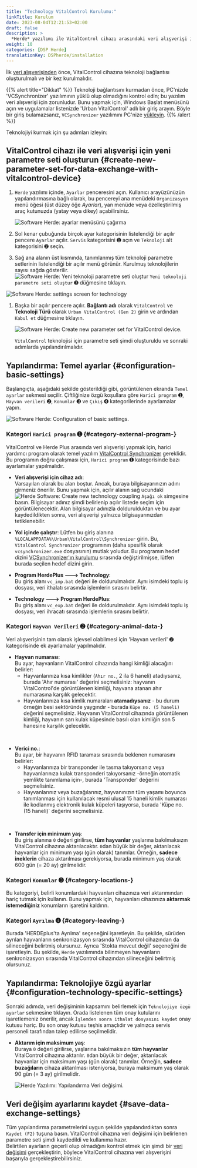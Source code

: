 ```yaml
---
title: "Technology VitalControl Kurulumu:"
linkTitle: Kurulum
date: 2023-08-04T12:21:53+02:00
draft: false
description: >
  *Herde* yazılımı ile VitalControl cihazı arasındaki veri alışverişi için senkronizasyon parametrelerini tanımlayın.
weight: 10
categories: [DSP Herde]
translationKey: DSPherde/installation
---
```

İlk [veri alışverişinden](../data-exchange/) önce, VitalControl cihazına teknoloji bağlantısı oluşturulmalı ve bir kez kurulmalıdır.

{{% alert title="Dikkat" %}}
Teknoloji bağlantısını kurmadan önce, PC'nizde 'VCSynchronizer' yazılımının yüklü olup olmadığını kontrol edin; bu yazılım veri alışverişi için zorunludur. Bunu yapmak için, Windows Başlat menüsünü açın ve uygulamalar listenizde 'Urban VitalControl' adlı bir giriş arayın. Böyle bir giriş bulamazsanız, `VCSynchronizer` yazılımını PC'nize [yükleyin](../../vcsynchronizer/installation/).
{{% /alert %}}

Teknolojiyi kurmak için şu adımları izleyin:

## VitalControl cihazı ile veri alışverişi için yeni parametre seti oluşturun {#create-new-parameter-set-for-data-exchange-with-vitalcontrol-device}

1. `Herde` yazılımı içinde, `Ayarlar` penceresini açın. Kullanıcı arayüzünüzün yapılandırmasına bağlı olarak, bu pencereyi ana menüdeki `Organizasyon` menü öğesi (üst düzey öğe _Ayarlar_), yan menüde veya özelleştirilmiş araç kutunuzda (yatay veya dikey) açabilirsiniz.

   ![Software Herde: ayarlar menüsünü çağırma](../screenshots/settings.png "Herde: Ayarları Çağır")

1. Sol kenar çubuğunda birçok ayar kategorisinin listelendiği bir açılır pencere `Ayarlar` açılır. `Servis` kategorisini ➊ açın ve `Teknoloji` alt kategorisini ➋ seçin.

1. Sağ ana alanın üst kısmında, tanımlanmış tüm teknoloji parametre setlerinin listelendiği bir açılır menü görünür. Kurulmuş teknolojilerin sayısı sağda gösterilir. ![Software Herde: Yeni teknoloji parametre seti oluştur](/icons/new.png "Herde: Teknoloji Bağlantısı Oluştur") `Yeni teknoloji parametre seti oluştur` ➌ düğmesine tıklayın.
 
![Software Herde: settings screen for technology](../screenshots/settings-technology.png "Herde: Settings for Technology")

1. Başka bir açılır pencere açılır. **Bağlantı adı** olarak `VitalControl` ve **Teknoloji Türü** olarak `Urban VitalControl (Gen 2)` girin ve ardından `Kabul et` düğmesine tıklayın.

   ![Software Herde: Create new parameter set for VitalControl device](../screenshots/new-technology.png "Create new technology: VitalControl").

   `VitalControl` teknolojisi için parametre seti şimdi oluşturuldu ve sonraki adımlarda yapılandırılmalıdır.

## Yapılandırma: Temel ayarlar {#configuration-basic-settings}

Başlangıçta, aşağıdaki şekilde gösterildiği gibi, görüntülenen ekranda `Temel ayarlar` sekmesi seçilir. Çiftliğinize özgü koşullara göre `Harici program` ➊, `Hayvan verileri` ➋, `Konumlar` ➌ ve `Çıkış` ➍ kategorilerinde ayarlamalar yapın.

   ![Software Herde: Configuration of basic settings](../screenshots/basic-settings.png "Technology VitalControl: Basic settings").
   
### Kategori `Harici program` ➊ {#category-external-program-}

VitalControl ve Herde Plus arasında veri alışverişi yapmak için, harici yardımcı program olarak temel yazılım [VitalControl Synchronizer](../../vcsynchronizer) gereklidir. Bu programın doğru çalışması için, `Harici program` ➊ kategorisinde bazı ayarlamalar yapılmalıdır.

- **Veri alışverişi için cihaz adı**:  
  Varsayılan olarak bu alan boştur. Ancak, buraya bilgisayarınızın adını girmeniz önerilir. Bunu yapmak için, açılır alanın sağ ucundaki ![Herde Software: Create new technology coupling](/icons/arrow-down.png "Herde: Create technology coupling") `Aşağı ok` simgesine basın. Bilgisayar adınız şimdi belirlenip açılır listede seçim için görüntülenecektir. Alan bilgisayar adınızla doldurulduktan ve bu ayar kaydedildikten sonra, veri alışverişi yalnızca bilgisayarınızdan tetiklenebilir.

- **Yol içinde çalıştır**:
  Lütfen bu giriş alanına `%LOCALAPPDATA%\Urban\VitalControl\Synchronizer` girin. Bu, `VitalControl Synchronizer` programının (daha spesifik olarak `vcsynchronizer.exe` dosyasının) mutlak yoludur. Bu programın hedef dizini [VCSynchronizer'ın kurulumu](../../vcsynchronizer/installation) sırasında değiştirilmişse, lütfen burada seçilen hedef dizini girin.


- **Program HerdePlus 🡒 Technology**:  
  Bu giriş alanı `vc_imp.bat` değeri ile doldurulmalıdır. Aynı isimdeki toplu iş dosyası, veri ithalatı sırasında işlemlerin sırasını belirtir.

- **Technology 🡒  Program HerdePlus**:  
  Bu giriş alanı `vc_exp.bat` değeri ile doldurulmalıdır. Aynı isimdeki toplu iş dosyası, veri ihracatı sırasında işlemlerin sırasını belirtir.

### Kategori `Hayvan Verileri` ➋ {#category-animal-data-}

Veri alışverişinin tam olarak işlevsel olabilmesi için 'Hayvan verileri' ➋ kategorisinde ek ayarlamalar yapılmalıdır.

- **Hayvan numarası**:  
  Bu ayar, hayvanların VitalControl cihazında hangi kimliği alacağını belirler:
  - Hayvanlarınıza kısa kimlikler (`Ahır no.`, 2 ila 6 haneli) atadıysanız, burada 'Ahır numarası' değerini seçmelisiniz: hayvanın VitalControl'de görüntülenen kimliği, hayvana atanan ahır numarasına karşılık gelecektir.
  - Hayvanlarınıza kısa kimlik numaraları **atamadıysanız** - bu durum örneğin besi sektöründe yaygındır - burada `Küpe no. (5 haneli)` değerini seçmelisiniz. Hayvanın VitalControl cihazında görüntülenen kimliği, hayvanın sarı kulak küpesinde basılı olan kimliğin son 5 hanesine karşılık gelecektir.
  
<br>

- **Verici no.**:  
  Bu ayar, bir hayvanın RFID taraması sırasında beklenen numarasını belirler:  
  - Hayvanlarınıza bir transponder ile tasma takıyorsanız veya hayvanlarınıza kulak transponderi takıyorsanız -örneğin otomatik yemlikte tanımlama için-, burada 'Transponder' değerini seçmelisiniz.
  - Hayvanlarınız veya buzağılarınız, hayvanınızın tüm yaşamı boyunca tanımlanması için kullanılacak resmi ulusal 15 haneli kimlik numarası ile kodlanmış elektronik kulak küpeleri taşıyorsa, burada 'Küpe no. (15 haneli)` değerini seçmelisiniz.

<br>

- **Transfer için minimum yaş**:  
  Bu giriş alanına `0` değeri girilirse, **tüm hayvanlar** yaşlarına bakılmaksızın VitalControl cihazına aktarılacaktır. `0`dan büyük bir değer, aktarılacak hayvanlar için minimum yaşı (gün olarak) tanımlar. Örneğin, **sadece ineklerin** cihaza aktarılması gerekiyorsa, burada minimum yaş olarak 600 gün (= 20 ay) girilmelidir.

### Kategori `Konumlar` ➌ {#category-locations-}

Bu kategoriyi, belirli konumlardaki hayvanları cihazınıza veri aktarımından hariç tutmak için kullanın. Bunu yapmak için, hayvanları cihazınıza **aktarmak istemediğiniz** konumların işaretini kaldırın.

### Kategori `Ayrılma` ➍ {#category-leaving-}

Burada 'HERDEplus'ta Ayrılma' seçeneğini işaretleyin. Bu şekilde, sürüden ayrılan hayvanların senkronizasyon sırasında VitalControl cihazından da silineceğini belirtmiş olursunuz.
Ayrıca 'Stokta mevcut değil' seçeneğini de işaretleyin. Bu şekilde, `Herde` yazılımında bilinmeyen hayvanların senkronizasyon sırasında VitalControl cihazından silineceğini belirtmiş olursunuz.

## Yapılandırma: Teknolojiye özgü ayarlar {#configuration-technology-specific-settings}

Sonraki adımda, veri değişiminin kapsamını belirlemek için `Teknolojiye özgü ayarlar` sekmesine tıklayın. Orada listelenen tüm onay kutularını işaretlemeniz önerilir, ancak `İşlemden sonra ithalat dosyasını kaydet` onay kutusu hariç. Bu son onay kutusu teşhis amaçlıdır ve yalnızca servis personeli tarafından talep edilirse seçilmelidir.

- **Aktarım için maksimum yaş**:  
  Buraya `0` değeri girilirse, yaşlarına bakılmaksızın **tüm hayvanlar** VitalControl cihazına aktarılır. `0`dan büyük bir değer, aktarılacak hayvanlar için maksimum yaşı (gün olarak) tanımlar. Örneğin, **sadece buzağıların** cihaza aktarılması isteniyorsa, buraya maksimum yaş olarak 90 gün (= 3 ay) girilmelidir.

   ![Herde Yazılımı: Yapılandırma Veri değişimi](../screenshots/technology-specific-settings.png "Veri değişimi: özel ayarlar").

## Veri değişim ayarlarını kaydet {#save-data-exchange-settings}

Tüm yapılandırma parametrelerini uygun şekilde yapılandırdıktan sonra `Kaydet (F2)` tuşuna basın. VitalControl cihazına veri değişimi için belirlenen parametre seti şimdi kaydedildi ve kullanıma hazır.  
Belirtilen ayarların geçerli olup olmadığını kontrol etmek için şimdi bir [veri değişimi](../data-exchange/) gerçekleştirin, böylece VitalControl cihazına veri alışverişini başarıyla gerçekleştirebilirsiniz.


